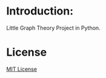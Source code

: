 # Introduction:

Little Graph Theory Project in Python.

# License

[MIT License](https://github.com/Owpac/project-graph-theory/blob/master/LICENSE)